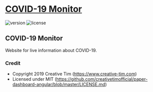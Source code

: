 # [COVID-19 Monitor](https://covid-19-monitor.netlify.com/)
![version](https://img.shields.io/badge/version-2.1.0-blue.svg) ![license](https://img.shields.io/badge/license-MIT-blue.svg) 

## COVID-19 Monitor
Website for live information about COVID-19.


### Credit
- Copyright 2019 Creative Tim (https://www.creative-tim.com)
- Licensed under MIT (https://github.com/creativetimofficial/paper-dashboard-angular/blob/master/LICENSE.md)
